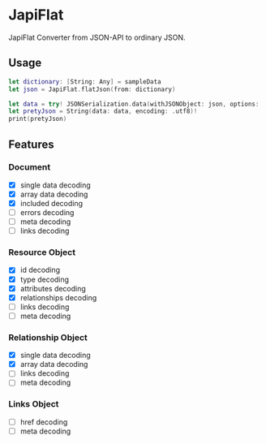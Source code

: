# JapiFlat
JapiFlat Converter from JSON-API to ordinary JSON.

## Usage

```swift
let dictionary: [String: Any] = sampleData
let json = JapiFlat.flatJson(from: dictionary)

let data = try! JSONSerialization.data(withJSONObject: json, options: .prettyPrinted)
let pretyJson = String(data: data, encoding: .utf8)!
print(pretyJson)
```

## Features

### Document
- [x] single data decoding
- [x] array data decoding
- [x] included decoding
- [ ] errors decoding
- [ ] meta decoding
- [ ] links decoding

### Resource Object
- [x] id decoding
- [x] type decoding
- [x] attributes decoding
- [x] relationships decoding
- [ ] links decoding
- [ ] meta decoding

### Relationship Object
- [x] single data decoding
- [x] array data decoding
- [ ] links decoding
- [ ] meta decoding

### Links Object
- [ ] href decoding
- [ ] meta decoding
